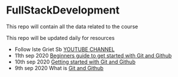 # FullStackDevelopment
This repo will contain all the data related to the course

  This repo will be updated daily for resources
  
  * Follow Iste Griet Sb [YOUTUBE CHANNEL]( https://www.youtube.com/channel/UCyWRRTO3CxL947k772cyGjA) 
  * 11th sep 2020 [Beginners guide to get started with Git and Github](https://www.youtube.com/watch?v=bBNwEB0BOeg&t=2174s)
  * 10th sep 2020 [Getting started with Git and Github](https://www.incorebmedia.com/post/getting-started-with-git-and-github) 
  * 9th sep 2020 What is [Git and Github](https://www.youtube.com/watch?v=AmCFOQz0Uao)  



